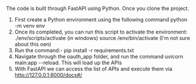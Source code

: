 The code is built through FastAPI using Python. Once you clone the project. 

1. First create a Python environment using the following command python -m venv env
2. Once its completed, you can run this script to activate the environment: ./env/scripts/activate (in windows) source /env/bin/activate (I'm not sure about this oen)
3. Run the command:- pip install -r requirements.txt
4. Navigate through the oauth_app folder, and run the command uvicorn main:app --reload. This will load up the APIs
5. With FastAPI we can access the list of APIs and execute them via http://127.0.0.1:8000/docs#/
 
